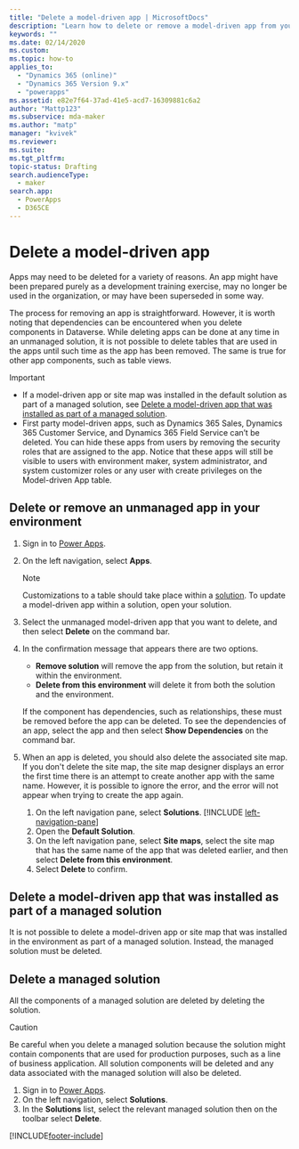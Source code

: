 ```yaml
---
title: "Delete a model-driven app | MicrosoftDocs"
description: "Learn how to delete or remove a model-driven app from your Power Apps environment."
keywords: ""
ms.date: 02/14/2020
ms.custom: 
ms.topic: how-to
applies_to: 
  - "Dynamics 365 (online)"
  - "Dynamics 365 Version 9.x"
  - "powerapps"
ms.assetid: e82e7f64-37ad-41e5-acd7-16309881c6a2
author: "Mattp123"
ms.subservice: mda-maker
ms.author: "matp"
manager: "kvivek"
ms.reviewer: 
ms.suite: 
ms.tgt_pltfrm: 
topic-status: Drafting
search.audienceType: 
  - maker
search.app: 
  - PowerApps
  - D365CE
---
```


# Delete a model-driven app

Apps may need to be deleted for a variety of reasons. An app might have been prepared purely as a development training exercise, may no longer be used in the organization, or may have been superseded in some way.

The process for removing an app is straightforward. However, it is worth noting that dependencies can be encountered when you delete components in Dataverse.  While deleting apps can be done at any time in an unmanaged solution, it is not possible to delete tables that are used in the apps until such time as the app has been removed. The same is true for other app components, such as table views.

> [!IMPORTANT]
> - If a model-driven app or site map was installed in the default solution as part of a managed solution, see [Delete a model-driven app that was installed as part of a managed solution](#delete-a-model-driven-app-that-was-installed-as-part-of-a-managed-solution).
> - First party model-driven apps, such as Dynamics 365 Sales, Dynamics 365 Customer Service, and Dynamics 365 Field Service can’t be deleted. You can hide these apps from users by removing the security roles that are assigned to the app. Notice that these apps will still be visible to users with environment maker, system administrator, and system customizer roles or any user with create privileges on the Model-driven App table. 

## Delete or remove an unmanaged app in your environment

1. Sign in to [Power Apps](https://make.powerapps.com/?utm_source=padocs&utm_medium=linkinadoc&utm_campaign=referralsfromdoc).
2. On the left navigation, select **Apps**.
   > [!note]
   > Customizations to a table should take place within a [solution](../model-driven-apps/model-driven-app-glossary.md#solution). To update a model-driven app within a solution, open your solution.
3. Select the unmanaged model-driven app that you want to delete, and then select **Delete** on the command bar.
4. In the confirmation message that appears there are two options.  
   - **Remove solution** will remove the app from the solution, but retain it within the environment.
   - **Delete from this environment** will delete it from both the solution and the environment.

   If the component has dependencies, such as relationships, these must be removed before the app can be deleted. To see the dependencies of an app, select the app and then select **Show Dependencies** on the command bar.

5. When an app is deleted, you should also delete the associated site map. If you don't delete the site map, the site map designer displays an error the first time there is an attempt to create another app with the same name. However, it is possible to ignore the error, and the error will not appear when trying to create the app again.
   1. On the left navigation pane, select **Solutions**. [!INCLUDE [left-navigation-pane](../../includes/left-navigation-pane.md)]
   1. Open the **Default Solution**.
   1. On the left navigation pane, select **Site maps**, select the site map that has the same name of the app that was deleted earlier, and then select **Delete from this environment**.
   1. Select **Delete** to confirm.

## Delete a model-driven app that was installed as part of a managed solution

It is not possible to delete a model-driven app or site map that was installed in the environment as part of a managed solution.  Instead, the managed solution must be deleted.

## Delete a managed solution

All the components of a managed solution are deleted by deleting the solution.

> [!CAUTION]
> Be careful when you delete a managed solution because the solution might contain components that are used for production purposes, such as a line of business application. All solution components will be deleted and any data associated with the managed solution will also be deleted.

1.	Sign in to [Power Apps](https://make.powerapps.com/?utm_source=padocs&utm_medium=linkinadoc&utm_campaign=referralsfromdoc). 
2.	On the left navigation, select **Solutions**.
3.	In the **Solutions** list, select the relevant managed solution then on the toolbar select **Delete**.


[!INCLUDE[footer-include](../../includes/footer-banner.md)]
